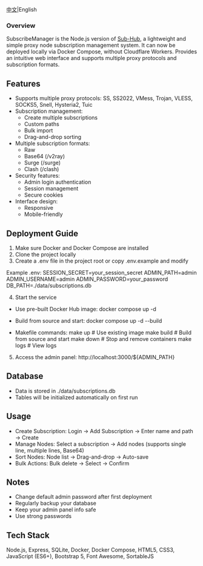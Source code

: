 
[中文](https://github.com/jokerknight/SubscribeManager/blob/main/REAME_ZH.md)|English
### Overview
SubscribeManager is the Node.js version of [Sub-Hub](https://github.com/shiyi11yi/Sub-Hub), a lightweight and simple proxy node subscription management system. It can now be deployed locally via Docker Compose, without Cloudflare Workers. Provides an intuitive web interface and supports multiple proxy protocols and subscription formats.

## Features

- Supports multiple proxy protocols: SS, SS2022, VMess, Trojan, VLESS, SOCKS5, Snell, Hysteria2, Tuic
- Subscription management:
  - Create multiple subscriptions
  - Custom paths
  - Bulk import
  - Drag-and-drop sorting
- Multiple subscription formats:
  - Raw
  - Base64 (/v2ray)
  - Surge (/surge)
  - Clash (/clash)
- Security features:
  - Admin login authentication
  - Session management
  - Secure cookies
- Interface design:
  - Responsive
  - Mobile-friendly

## Deployment Guide

1. Make sure Docker and Docker Compose are installed
2. Clone the project locally
3. Create a .env file in the project root or copy .env.example and modify

Example .env:
SESSION_SECRET=your_session_secret
ADMIN_PATH=admin
ADMIN_USERNAME=admin
ADMIN_PASSWORD=your_password
DB_PATH=./data/subscriptions.db

4. Start the service

- Use pre-built Docker Hub image:
docker compose up -d

- Build from source and start:
docker compose up -d --build

- Makefile commands:
make up          # Use existing image
make build       # Build from source and start
make down        # Stop and remove containers
make logs        # View logs

5. Access the admin panel: http://localhost:3000/${ADMIN_PATH}

## Database

- Data is stored in ./data/subscriptions.db
- Tables will be initialized automatically on first run

## Usage

- Create Subscription: Login → Add Subscription → Enter name and path → Create
- Manage Nodes: Select a subscription → Add nodes (supports single line, multiple lines, Base64)
- Sort Nodes: Node list → Drag-and-drop → Auto-save
- Bulk Actions: Bulk delete → Select → Confirm

## Notes

- Change default admin password after first deployment
- Regularly backup your database
- Keep your admin panel info safe
- Use strong passwords

## Tech Stack

Node.js, Express, SQLite, Docker, Docker Compose, HTML5, CSS3, JavaScript (ES6+), Bootstrap 5, Font Awesome, SortableJS

